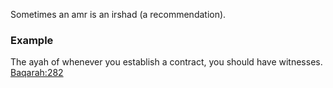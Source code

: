 Sometimes an amr is an irshad (a recommendation).

### Example
The ayah of whenever you establish a contract, you should have witnesses.
[Baqarah:282](https://quran.com/2?startingVerse=282)